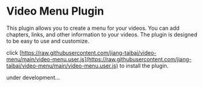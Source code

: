 # Video Menu Plugin

This plugin allows you to create a menu for your videos. You can add chapters, links, and other information to your videos. The plugin is designed to be easy to use and customize.

click [https://raw.githubusercontent.com/jiang-taibai/video-menu/main/video-menu.user.js](https://raw.githubusercontent.com/jiang-taibai/video-menu/main/video-menu.user.js) to install the plugin.

under development...